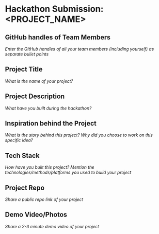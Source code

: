 # Hackathon Submission: <PROJECT_NAME>

## GitHub handles of Team Members  
_Enter the GitHub handles of all your team members (including yourself) as separate bullet points_

<!--
- @adityaoberai
- @tessamero
.
.
.
-->

## Project Title
_What is the name of your project?_

<!--
CodeCapture
-->

## Project Description    
_What have you built during the hackathon?_

<!--
The project I created is...
-->

## Inspiration behind the Project  
_What is the story behind this project? Why did you choose to work on this specific idea?_

<!--
The reason I chose this idea/project was...
-->

## Tech Stack    
_How have you built this project? Mention the technologies/methods/platforms you used to build your project_

<!--
The technologies I used...
-->

## Project Repo  
_Share a public repo link of your project_

<!--
https://github.com/code-capture/CodeCapture-Xamarin
-->

## Demo Video/Photos  
_Share a 2-3 minute demo video of your project_

<!--
https://www.youtube.com/watch?v=9IBaX1avYWc
-->
